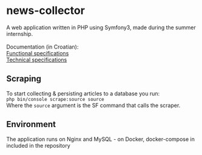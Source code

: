 # news-collector
A web application written in PHP using Symfony3, made during the summer internship.<br><br>
Documentation (in Croatian):<br>
<a href="https://drive.google.com/open?id=1V4x1Dn5ER0Z3JrCLkPYvQUGHyEa9HGTmLihFMvv7P3s">Functional specifications</a><br>
<a href="https://drive.google.com/open?id=14T9rJMVGdSCy3yUPLw4VotVcOUv8VuZMZV9_y8WPNUc">Technical specifications</a><br>

<h2>Scraping</h2>
To start collecting & persisting articles to a database you run: <br>
<code>php bin/console scrape:source source</code><br>
Where the <code>source</code> argument is the SF command that calls the scraper. <br>

<h2>Environment</h2>
The application runs on Nginx and MySQL - on Docker, docker-compose in included in the repository
